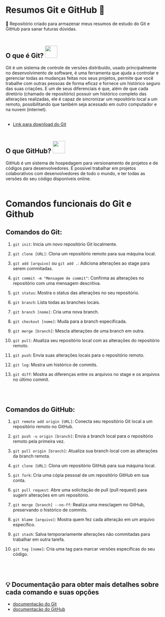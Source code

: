 # Resumos Git e GitHub 📝
 :pushpin: Repositório criado para armazenar meus resumos de estudo do Git e GitHub para sanar futuras dúvidas. <br> <br>

## O que é Git? <img src="https://cdn.jsdelivr.net/gh/devicons/devicon/icons/git/git-plain.svg" width = "40px"/>

Git  é um sistema de controle de versões distribuído, usado principalmente no desenvolvimento de software, é uma ferramenta que ajuda a controlar e gerenciar todas as mudanças feitas nos seus projetos, permite que você trabalhe com outras pessoas de forma eficaz e fornece um histórico seguro das suas criações. E um de seus diferenciais é que, além de que cada diretório (chamado de
repositório) possuir um histórico completo das alterações realizadas, ele é capaz de sincronizar um
repositório local a um remoto, possibilitando que também seja acessado em outro computador e na nuvem
(internet). <br> <br>

- [Link para download do Git](https://git-scm.com/)  <br> <br>




## O que GitHub? <img src="https://github.com/duribeiro/duribeiro/blob/main/assets/GitHub.png?raw=true" width = "40px"/>



GitHub é um sistema de hospedagem para versionamento de projetos e de códigos para desenvolvedores. É
possível trabalhar em projetos colaborativos com desenvolvedores de todo o mundo, e ter todas as versões
do seu código disponíveis online. <br> <br>


# Comandos funcionais do Git e Github

## Comandos do Git:

1. ```git init```: Inicia um novo repositório Git localmente.



2. `git clone [URL]`: Clona um repositório remoto para sua máquina local.



3. `git add [arquivo]` ou `git add .`: Adiciona alterações ao stage para serem commitadas.



4. `git commit -m "Mensagem de commit"`: Confirma as alterações no repositório com uma mensagem descritiva.



5. `git status`: Mostra o status das alterações no seu repositório.



6. `git branch`: Lista todas as branches locais.



7. `git branch [nome]`: Cria uma nova branch.



8. `git checkout [nome]`: Muda para a branch especificada.



9. `git merge [branch]`: Mescla alterações de uma branch em outra.



10. `git pull`: Atualiza seu repositório local com as alterações do repositório remoto.



11. `git push`: Envia suas alterações locais para o repositório remoto.



12. `git log`: Mostra um histórico de commits.



13. `git diff`: Mostra as diferenças entre os arquivos no stage e os arquivos no último commit.

<br> <br>


## Comandos do GitHub:

1. `git remote add origin [URL]`: Conecta seu repositório Git local a um repositório remoto no GitHub.



2. `git push -u origin [branch]`: Envia a branch local para o repositório remoto pela primeira vez.



3. `git pull origin [branch]`: Atualiza sua branch local com as alterações da branch remota.



4. `git clone [URL]`: Clona um repositório GitHub para sua máquina local.



5. `git fork`: Cria uma cópia pessoal de um repositório GitHub em sua conta.



6. `git pull request`: Abre uma solicitação de pull (pull request) para sugerir alterações em um repositório.



7. `git merge [branch] --no-ff`: Realiza uma mesclagem no GitHub, preservando o histórico de commits.



8. `git blame [arquivo]`: Mostra quem fez cada alteração em um arquivo específico.



9. `git stash`: Salva temporariamente alterações não commitadas para trabalhar em outra tarefa.



10. `git tag [nome]`: Cria uma tag para marcar versões específicas do seu código.

<br> <br>





##  :bulb: Documentação para obter mais detalhes sobre cada comando e suas opções 
- [documentação do Git](https://git-scm.com/doc)
- [documentação do GitHub](https://docs.github.com/)
